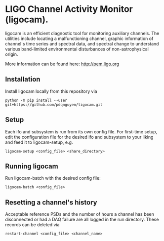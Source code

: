 # LIGO Channel Activity Monitor (ligocam).

ligocam is an efficient diagnostic tool for monitoring auxiliary channels.
The utilities include locating a malfunctioning channel, graphic information
of channel's time series and spectral data, and spectral change to understand
various band-limited environmental disturbances of non-astrophysical origin.

More information can be found here: http://pem.ligo.org

## Installation

Install ligocam locally from this repository via
```
python -m pip install --user git+https://github.com/pdqnguyen/ligocam.git
```

## Setup
Each ifo and subsystem is run from its own config file. For first-time setup,
edit the configuration file for the desired ifo and subsystem
to your liking and feed it to ligocam-setup, e.g.
```
ligocam-setup <config_file> <share_directory>
```

## Running ligocam
Run ligocam-batch with the desired config file:
```
ligocam-batch <config_file>
```

## Resetting a channel's history
Acceptable reference PSDs and the number of hours a channel has been
disconnected or had a DAQ failure are all logged in the run directory.
These records can be deleted via
```
restart-channel <config_file> <channel_name>
```
